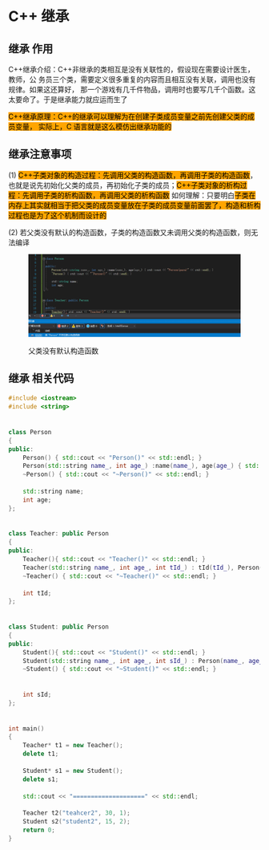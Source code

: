 # C++ 继承

## 继承 作用

C++继承介绍：C++非继承的类相互是没有关联性的，假设现在需要设计医生，教师，公 务员三个类，需要定义很多重复的内容而且相互没有关联，调用也没有规律。如果这还算好， 那一个游戏有几千件物品，调用时也要写几千个函数。这太要命了。于是继承能力就应运而生了



<mark style="background-color:orange;">C++继承原理：C++的继承可以理解为在创建子类成员变量之前先创建父类的成员变量， 实际上，C 语言就是这么模仿出继承功能的</mark>



## 继承注意事项

(1) <mark style="background-color:orange;">C++子类对象的构造过程：先调用父类的构造函数，再调用子类的构造函数</mark>，也就是说先初始化父类的成员，再初始化子类的成员；<mark style="background-color:orange;">C++子类对象的析构过程：先调用子类的析构函数，再调用父类的析构函数</mark> 如何理解：只要明白<mark style="background-color:orange;">子类在内存上其实就相当于把父类的成员变量放在子类的成员变量前面罢了，构造和析构过程也是为了这个机制而设计的</mark>

(2) 若父类没有默认的构造函数，子类的构造函数又未调用父类的构造函数，则无法编译

<figure><img src="../../.gitbook/assets/image (4) (1) (1) (1) (1) (1) (1).png" alt=""><figcaption><p>父类没有默认构造函数</p></figcaption></figure>

## 继承 相关代码

```cpp
#include <iostream>
#include <string>


class Person
{
public:
    Person() { std::cout << "Person()" << std::endl; }
    Person(std::string name_, int age_) :name(name_), age(age_) { std::cout << "Person(para)" << std::endl; }
    ~Person() { std::cout << "~Person()" << std::endl; }

    std::string name;
    int age;
};


class Teacher: public Person
{
public:
    Teacher(){ std::cout << "Teacher()" << std::endl; }
    Teacher(std::string name_, int age_, int tId_) : tId(tId_), Person(name_, age_) { std::cout << "Teacher(para)" << std::endl; }
    ~Teacher() { std::cout << "~Teacher()" << std::endl; }

    int tId;
};


class Student: public Person
{
public:
    Student(){ std::cout << "Student()" << std::endl; }
    Student(std::string name_, int age_, int sId_) : Person(name_, age_), sId(sId_) { std::cout << "Student(para)" << std::endl; }
    ~Student() { std::cout << "~Student()" << std::endl; }


    int sId;
};


int main()
{
    Teacher* t1 = new Teacher();
    delete t1;

    Student* s1 = new Student();
    delete s1;

    std::cout << "====================" << std::endl;

    Teacher t2("teahcer2", 30, 1);
    Student s2("student2", 15, 2);
    return 0;
}



```
